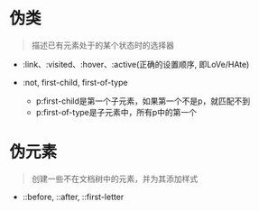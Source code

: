 # 伪类
> 描述已有元素处于的某个状态时的选择器

* :link、:visited、:hover、:active(正确的设置顺序, 即LoVe/HAte)

* :not, first-child, first-of-type

  - p:first-child是第一个子元素，如果第一个不是p，就匹配不到
  - p:first-of-type是子元素中，所有p中的第一个

# 伪元素
> 创建一些不在文档树中的元素，并为其添加样式

* ::before, ::after, ::first-letter
